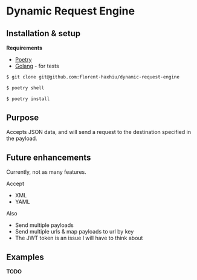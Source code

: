 # Dynamic Request Engine

## Installation & setup

**Requirements**
- [Poetry](https://python-poetry.org/docs/)
- [Golang](https://go.dev/dl/) - for tests

```bash
$ git clone git@github.com:florent-haxhiu/dynamic-request-engine
```

```bash
$ poetry shell
```

```bash
$ poetry install
```

## Purpose

Accepts JSON data, and will send a request to the destination specified in the payload.

## Future enhancements

Currently, not as many features.

Accept
- XML
- YAML

Also
- Send multiple payloads
- Send multiple urls & map payloads to url by key
- The JWT token is an issue I will have to think about

## Examples

**TODO**